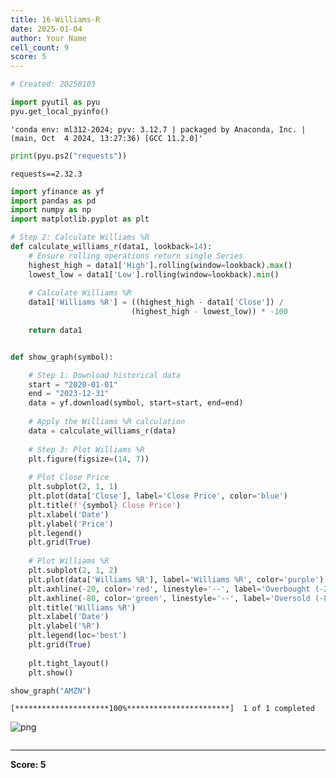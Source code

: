 ```yaml
---
title: 16-Williams-R
date: 2025-01-04
author: Your Name
cell_count: 9
score: 5
---
```


```python
# Created: 20250103
```


```python
import pyutil as pyu
pyu.get_local_pyinfo()
```




    'conda env: ml312-2024; pyv: 3.12.7 | packaged by Anaconda, Inc. | (main, Oct  4 2024, 13:27:36) [GCC 11.2.0]'




```python
print(pyu.ps2("requests"))
```

    requests==2.32.3
    



```python
import yfinance as yf
import pandas as pd
import numpy as np
import matplotlib.pyplot as plt
```


```python
# Step 2: Calculate Williams %R
def calculate_williams_r(data1, lookback=14):
    # Ensure rolling operations return single Series
    highest_high = data1['High'].rolling(window=lookback).max()
    lowest_low = data1['Low'].rolling(window=lookback).min()
    
    # Calculate Williams %R
    data1['Williams %R'] = ((highest_high - data1['Close']) / 
                           (highest_high - lowest_low)) * -100
    
    return data1
```


```python

```


```python
def show_graph(symbol):

    # Step 1: Download historical data
    start = "2020-01-01"
    end = "2023-12-31"
    data = yf.download(symbol, start=start, end=end)
    
    # Apply the Williams %R calculation
    data = calculate_williams_r(data)
    
    # Step 3: Plot Williams %R
    plt.figure(figsize=(14, 7))
    
    # Plot Close Price
    plt.subplot(2, 1, 1)
    plt.plot(data['Close'], label='Close Price', color='blue')
    plt.title(f'{symbol} Close Price')
    plt.xlabel('Date')
    plt.ylabel('Price')
    plt.legend()
    plt.grid(True)
    
    # Plot Williams %R
    plt.subplot(2, 1, 2)
    plt.plot(data['Williams %R'], label='Williams %R', color='purple')
    plt.axhline(-20, color='red', linestyle='--', label='Overbought (-20)')
    plt.axhline(-80, color='green', linestyle='--', label='Oversold (-80)')
    plt.title('Williams %R')
    plt.xlabel('Date')
    plt.ylabel('%R')
    plt.legend(loc='best')
    plt.grid(True)
    
    plt.tight_layout()
    plt.show()
```


```python
show_graph("AMZN")
```

    [*********************100%***********************]  1 of 1 completed



    
![png](/mlnotes/images/16-williams-r_7_1.png)
    



```python

```


---
**Score: 5**